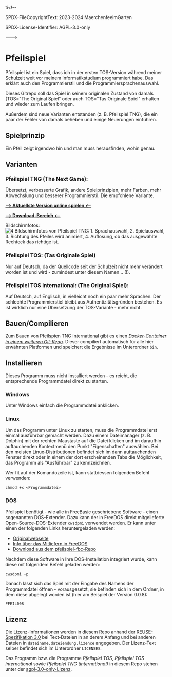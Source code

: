 ti<!--

 SPDX-FileCopyrightText: 2023-2024 MaerchenfeeimGarten
 
 SPDX-License-Identifier:  AGPL-3.0-only

--->

# Pfeilspiel

Pfeilspiel ist ein Spiel, dass ich in der ersten TOS-Version während meiner Schulzeit weit vor meinem Informatikstudium programmiert habe. 
Das erklärt auch den Programmierstil und die Programmiersprachenauswahl.

Dieses Gitrepo soll das Spiel in seinem originalen Zustand von damals (TOS="The Original Spiel" oder auch TOS="Tas Originale Spiel" erhalten und wieder zum Laufen bringen.

Außerdem sind neue Varianten entstanden (z. B. Pfeilspiel TNG), die ein paar der Fehler von damals beheben und einige Neuerungen einführen.


## Spielprinzip

Ein Pfeil zeigt irgendwo hin und man muss herausfinden, wohin genau.

## Varianten

### **Pfeilspiel TNG** (The Next Game):
Übersetzt, verbesserte Grafik, andere Spielprinzipien, mehr Farben, mehr Abwechslung und besserer Programmierstil. Die empfohlene Variante.

[<u>**--> Aktuellste Version online spielen <--**</u>](https://maerchenfeeimgarten.codeberg.page/pfeilspiel/)

[<u>**--> Download-Bereich <--**</u>](https://codeberg.org/MaerchenfeeimGarten/Pfeilspiel/releases)

Bildschirmfotos:
![4 Bildschirmfotos von Pfeilspiel TNG: 1. Sprachauswahl, 2. Spielauswahl, 3. Richtung des Pfeiles wird animiert, 4. Auflösung, ob das ausgewählte Rechteck das richtige ist.](https://codeberg.org/MaerchenfeeimGarten/Pfeilspiel/raw/branch/main/doc/Pfeilspiel%20TNG%20international/screenshots/001-004.webp "Pfeilspiel TNG international v0.0.5")

### Pfeilspiel TOS: (Tas Originale Spiel) 

Nur auf Deutsch, da der Quellcode seit der Schulzeit nicht mehr verändert worden ist und wird - zumindest unter diesem Namen... (!).

### Pfeilspiel TOS international: (The Original Spiel):

Auf Deutsch, auf Englisch, in vielleicht noch ein paar mehr Sprachen. Der schlechte Programmierstiel bleibt aus Authentizitätsgründen bestehen. Es ist wirklich nur eine Übersetzung der TOS-Variante - mehr nicht.

## Bauen/Compilieren

Zum Bauen von Pfeilspien TNG international gibt es einen [_Docker-Container in einem weiteren Git-Repo_](https://codeberg.org/MaerchenfeeimGarten/pfeilspiel-fbc).
Dieser compiliert automatisch für alle hier erwähnten Platformen und speichert die Ergebnisse im Unterordner `bin`.

## Installieren

Dieses Programm muss nicht installiert werden - es reicht, die entsprechende Programmdatei direkt zu starten.

### Windows

Unter Windows einfach die Programmdatei anklicken.

### Linux

Um das Programm unter Linux zu starten, muss die Programmdatei erst einmal ausführbar gemacht werden.
Dazu einem Dateimanager (z. B. Dolphin) mit der rechten Maustaste auf die Datei klicken und im daraufhin auftauchenden Kontextmenü den Punkt "Eigenschaften" auswählen. Bei den meisten Linux-Distributionen befindet sich im dann auftauchenden Fenster direkt oder in einem der dort erscheinenden Tabs die Möglichkeit, das Programm als "Ausführbar" zu kennzeichnen.

Wer fit auf der Komandozeile ist, kann stattdessen folgenden Befehl verwenden:

```
chmod +x <Programmdatei>
```

### DOS

Pfeilspiel benötigt - wie alle in FreeBasic geschriebene Software - einen sogenannten DOS-Extender.
Dazu kann der in FreeDOS direkt mitgelieferte Open-Source-DOS-Extender `cwsdpmi` verwendet werden.
Er kann unter einen der folgenden Links heruntergeladen werden:

 - [Originalwebseite](https://sandmann.dotster.com/cwsdpmi/)
 - [Info über das Mitliefern in FreeDOS](https://www.ibiblio.org/pub/micro/pc-stuff/freedos/files/repositories/1.3/pkg-html/cwsdpmi.html)
 - [Download aus dem pfeilspiel-fbc-Repo](https://codeberg.org/MaerchenfeeimGarten/pfeilspiel-fbc/src/commit/0172accadbe5bb3f2f6ddf86e9a9b8009d17f742/cwsdpmi.zip)

Nachdem diese Software in Ihre DOS-Installation integriert wurde, kann diese mit folgendem Befehl geladen werden:

`cwsdpmi -p `

Danach lässt sich das Spiel mit der Eingabe des Namens der Programmdatei öffnen - vorausgesetzt, sie befinden sich in dem Ordner, in dem diese abgelegt worden ist (hier am Beispiel der Version 0.0.8):

`PFEIL008`

## Lizenz

Die Lizenz-Informationen werden in diesem Repo anhand der [REUSE-Spezifikation 3.0](https://reuse.software/) bei Text-Dateien in an derem Anfang und bei anderen Dateien in `dateiname.dateiendung.lizence` angegeben. Der Lizenz-Text selber befindet sich im Unterordner `LICENSES`.

Das Programm bzw. die Programme _Pfeilspiel TOS_, _Pfeilspiel TOS international_ sowie _Pfeilspiel TNG (international)_ in diesem Repo stehen unter der [agpl-3.0-only-Lizenz](https://www.gnu.org/licenses/agpl-3.0.txt).
